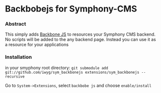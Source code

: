 # Backbobejs for Symphony-CMS

### Abstract 
This simply adds [Backbone JS][1] to resources your Symphony CMS backend. No
scripts will be added to the any backend page. Instead you can use it as
a resource for your applications

### Installation
in your smyphony root directory: `git submodule add git://github.com/iwyg/sym_backbonejs extensions/sym_backbonejs --recursive`

Go to `System->Extensions`, select `backbobe js` and choose `enable/install`

[1]: http://backbonejs.org/
